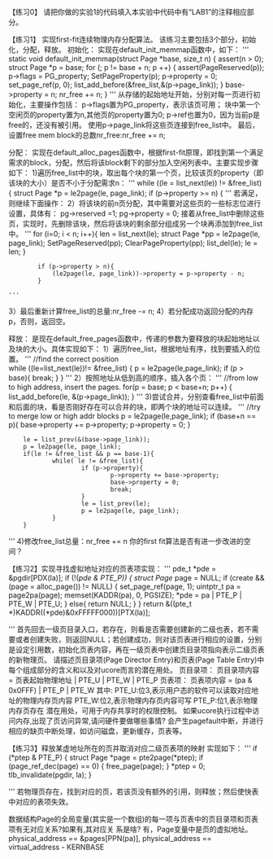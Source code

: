 【练习0】
请把你做的实验1的代码填入本实验中代码中有“LAB1”的注释相应部分。

【练习1】
实现first-fit连续物理内存分配算法。
该练习主要包括3个部分，初始化，分配，释放。
初始化：
实现在default_init_memmap函数中，如下：
'''
static void default_init_memmap(struct Page *base, size_t n) 
{
    assert(n > 0);
    struct Page *p = base;
    for (; p != base + n; p ++) {
        assert(PageReserved(p));
        p->flags = PG_property;
        SetPageProperty(p);
        p->property = 0;
        set_page_ref(p, 0);
        list_add_before(&free_list,&(p->page_link));
    }
    base->property = n;
    nr_free += n;
}
'''
从存储的起始地址开始，分别对每一页进行初始化，主要操作包括：
p->flags置为PG_property，表示该页可用；
块中第一个空闲页的property置为n,其他页的property置为0;
p->ref也置为0，因为当前p是free的，还没有被引用。
使用p->page_link将这些页连接到free_list中。
最后，设置free mem block的总数nr_free:nr_free += n;

分配：
实现在default_alloc_pages函数中，根据first-fit原理，即找到第一个满足需求的block，分配，然后将该block剩下的部分加入空闲列表中。主要实现步骤如下：
1)遍历free_list中的块，取出每个块的第一个页，比较该页的property（即该块的大小）是否不小于分配需求n：
'''
  while ((le = list_next(le)) != &free_list) {
        struct Page *p = le2page(le, page_link);
        if (p->property >= n) {
'''
若满足，则继续下面操作：
2）将该块的前n页分配，其中需要对这些页的一些标志位进行设置，具体有：
pg->reserved =1;
pg->property = 0;
接着从free_list中删除这些页，实现时，先删除该块，然后将该块的剩余部分组成另一个块再添加到free_list中。
	'''
	for (i=0; i < n; i++){
                len = list_next(le);
                struct Page *pp = le2page(le, page_link);
                SetPageReserved(pp);
                ClearPageProperty(pp);
                list_del(le);
                le = len;
            }

            if (p->property > n){
                (le2page(le, page_link))->property = p->property - n;
            }

	'''
3）最后重新计算free_list的总量:nr_free -= n;
4）若分配成功返回分配的内存p，否则，返回空。

释放：
是现在default_free_pages函数中，传递的参数为要释放的块起始地址以及块的大小。具体实现如下：
1）遍历free_list，根据地址有序，找到要插入的位置。
'''
//find the correct position     
        while ((le=list_next(le))!= &free_list) {
                p = le2page(le,page_link);
                if (p > base){
                        break;
                }
        }
'''
2）按照地址从低到高的顺序，插入各个页：
'''
//from low to high address, insert the pages.
        for(p = base; p < base+n; p++)
        {
                list_add_before(le, &(p->page_link));
        }
'''
3)尝试合并，分别查看free_list中前面和后面的块，看是否刚好存在可以合并的块，即两个块的地址可以连续。
'''
//try to merge low or high addr blocks
        p = le2page(le,page_link);
        if (base+n == p){
                base->property += p->property;
                p->property = 0;
        }

        le = list_prev(&(base->page_link));
        p = le2page(le, page_link);
        if(le != &free_list && p == base-1){
                while( le != &free_list){
                        if (p->property){
                                p->property += base->property;
                                base->property = 0;
                                break;
                        }
                        le = list_prev(le);
                        p = le2page(le, page_link);
                }
        }

'''
4)修改free_list总量：nr_free += n
你的first fit算法是否有进一步改进的空间？

【练习2】实现寻找虚拟地址对应的页表项实现：
'''
 pde_t *pde = &pgdir[PDX(la)];
    if (!(*pde & PTE_P)) {
        struct Page* page = NULL;
        if (create && (page = alloc_page()) != NULL) {
            set_page_ref(page, 1);
            uintptr_t pa = page2pa(page);
            memset(KADDR(pa), 0, PGSIZE);
            *pde = pa | PTE_P | PTE_W | PTE_U;
        }
        else{
            return NULL;
        }
    }
    return &((pte_t *)KADDR((*pde)&0xFFFFF000))[PTX(la)];

'''
首先回去一级页目录入口，若存在，则看是否需要创建新的二级也表，若不需要或者创建失败，则返回NULL；若创建成功，则对该页表进行相应的设置，分别是设定引用数，初始化页表内容，再在一级页表中创建页目录项指向表示二级页表的新物理页。
请描述页目录项(Page Director Entry)和页表(Page Table Entry)中每个组成部分的含义和以及对ucore而言的潜在用处。
页目录项：
页目录项内容 = 页表起始物理地址	|	PTE_U	|	PTE_W	|	PTE_P
页表项：
页表项内容 = (pa & 0x0FFF)	|	PTE_P	|	PTE_W
其中:
	 PTE_U:位3,表示用户态的软件可以读取对应地址的物理内存页内容
	 PTE_W:位2,表示物理内存页内容可写
	 PTE_P:位1,表示物理内存页存在
潜在用处，可用于内存共享时的权限控制。
如果ucore执行过程中访问内存,出现了页访问异常,请问硬件要做哪些事情?
会产生pagefault中断，并进行相应的缺页中断处理，如访问磁盘，更新缓存，页表等。


【练习3】释放某虚地址所在的页并取消对应二级页表项的映射
实现如下：
'''
if (*ptep & PTE_P) {
                struct Page *page = pte2page(*ptep);
                if (page_ref_dec(page) == 0) {
                        free_page(page);
                }
                *ptep = 0;
                tlb_invalidate(pgdir, la);
        }

'''
若物理页存在，找到对应的页，若该页没有额外的引用，则释放；然后使快表中对应的表项失效。

数据结构Page的全局变量(其实是一个数组)的每一项与页表中的页目录项和页表项有无对应关系?如果有,其对应关
系是啥?
有，Page变量中是页的虚拟地址。
physical_address == &pages[PPN(pa)], physical_address == virtual_address - KERNBASE

